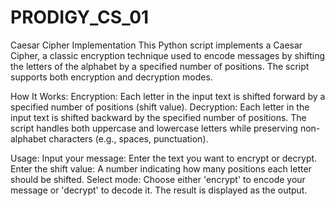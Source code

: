 # PRODIGY_CS_01
Caesar Cipher Implementation
This Python script implements a Caesar Cipher, a classic encryption technique used to encode messages by shifting the letters of the alphabet by a specified number of positions. The script supports both encryption and decryption modes.

How It Works:
Encryption: Each letter in the input text is shifted forward by a specified number of positions (shift value).
Decryption: Each letter in the input text is shifted backward by the specified number of positions.
The script handles both uppercase and lowercase letters while preserving non-alphabet characters (e.g., spaces, punctuation).

Usage:
Input your message: Enter the text you want to encrypt or decrypt.
Enter the shift value: A number indicating how many positions each letter should be shifted.
Select mode: Choose either 'encrypt' to encode your message or 'decrypt' to decode it.
The result is displayed as the output.

